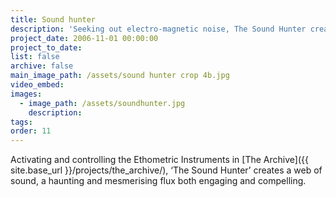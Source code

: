 ```yaml
---
title: Sound hunter
description: 'Seeking out electro-magnetic noise, The Sound Hunter creates a complex texture of electronic sound'
project_date: 2006-11-01 00:00:00
project_to_date:
list: false
archive: false
main_image_path: /assets/sound hunter crop 4b.jpg
video_embed:
images:
  - image_path: /assets/soundhunter.jpg
    description:
tags:
order: 11
---
```



Activating and controlling the Ethometric Instruments in [The Archive]({{ site.base_url }}/projects/the_archive/), ‘The Sound Hunter’ creates a web of sound, a haunting and mesmerising flux both engaging and compelling.
